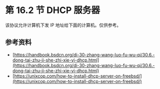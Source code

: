 # 第 16.2 节 DHCP 服务器

该协议允许计算机下发 IP 地址给下面的计算机。仅供参考。

## 参考资料

- [https://handbook.bsdcn.org/di-30-zhang-wang-luo-fu-wu-qi/30.6.-dong-tai-zhu-ji-she-zhi-xie-yi-dhcp.html](https://handbook.bsdcn.org/di-30-zhang-wang-luo-fu-wu-qi/30.6.-dong-tai-zhu-ji-she-zhi-xie-yi-dhcp.html)
- [https://unixcop.com/how-to-install-dhcp-server-on-freebsd/](https://unixcop.com/how-to-install-dhcp-server-on-freebsd/)
